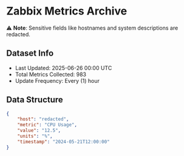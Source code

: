 # Zabbix Metrics Archive

⚠️ **Note**: Sensitive fields like hostnames and system descriptions are redacted.

## Dataset Info
- Last Updated: 2025-06-26 00:00 UTC
- Total Metrics Collected: 983
- Update Frequency: Every (1) hour

## Data Structure
```json
{
    "host": "redacted",
    "metric": "CPU Usage",
    "value": "12.5",
    "units": "%",
    "timestamp": "2024-05-21T12:00:00"
}
```
